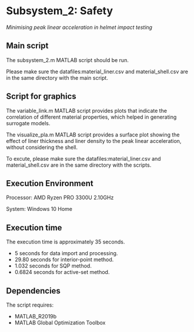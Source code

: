 Subsystem_2: Safety
=======

*Minimising peak linear acceleration in helmet impact testing*


Main script 
-------
The subsystem_2.m MATLAB script should be run.

Please make sure the datafiles:material_liner.csv and material_shell.csv are in the same directory with the main script.

Script for graphics
-------
The variable_link.m MATLAB script provides plots that indicate the correlation of different material properties, which helped in generating surrogate models.

The visualize_pla.m MATLAB script provides a surface plot showing the effect of liner thickness and liner density to the peak linear acceleration, without considering the shell.

To excute, please make sure the datafiles:material_liner.csv and material_shell.csv are in the same directory with the scripts.

Execution Environment
-------
Processor: AMD Ryzen PRO 3300U 2.10GHz

System: Windows 10 Home

Execution time
-------

The execution time is approximately 35 seconds.

- 5 seconds for data import and processing.
- 29.80 seconds for interior-point method.
- 1.032 seconds for SQP method.
- 0.6824 seconds for active-set method.

Dependencies
-------
The script requires:
- MATLAB_R2019b
- MATLAB Global Optimization Toolbox
